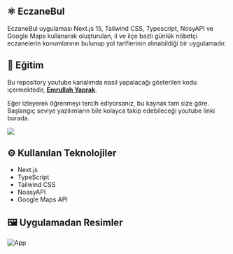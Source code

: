 ## ⚛️ EczaneBul

EczaneBul uygulaması Next.js 15, Tailwind CSS, Typescript, NosyAPI ve Google Maps kullanarak oluşturulan, il ve ilçe bazlı günlük nöbetçi eczanelerin konumlarının bulunup yol tariflerinin alınabildiği bir uygulamadır.

## 🚨 Eğitim
Bu repository youtube kanalımda nasıl yapalacağı gösterilen kodu içermektedir, <a href="https://www.youtube.com/@yprkemrullah/videos" target="_blank"><b>Emrullah Yaprak</b></a>. 

Eğer izleyerek öğrenmeyi tercih ediyorsanız, bu kaynak tam size göre. Başlangıç seviye yazılımların bile kolayca takip edebileceği youtube linki burada.

<a href="https://youtu.be/EZajJGOMWas" target="_blank"><img src="https://github.com/sujatagunale/EasyRead/assets/151519281/1736fca5-a031-4854-8c09-bc110e3bc16d" /></a>

## <a name="tech-stack">⚙️ Kullanılan Teknolojiler</a>

- Next.js
- TypeScript
- Tailwind CSS
- NoasyAPI
- Google Maps API

## 🖼️ Uygulamadan Resimler
![App](https://github.com/user-attachments/assets/ef1f7f5f-aa07-4a34-9867-5a38e6cae355)

